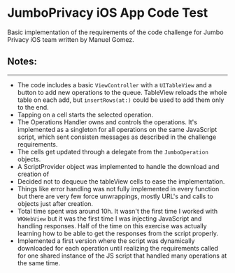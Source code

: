 # JumboPrivacy iOS App Code Test

Basic implementation of the requirements of the code challenge for Jumbo Privacy iOS team written by Manuel Gomez.

## Notes:
---
* The code includes a basic `ViewController` with a `UITableView` and a button to add new operations to the queue. TableView reloads the whole table on each add, but `insertRows(at:)` could be used to add them only to the end.
* Tapping on a cell starts the selected operation.
* The Operations Handler owns and controls the operations. It's implemented as a singleton for all operations on the same JavaScript script, which sent consisten messages as described in the challenge requirements.
* The cells get updated through a delegate from the `JumboOperation` objects.
* A ScriptProvider object was implemented to handle the download and creation of 
* Decided not to dequeue the tableView cells to ease the implementation.
* Things like error handling was not fully implemented in every function but there are very few force unwrappings, mostly URL's and calls to objects just after creation.
* Total time spent was around 10h. It wasn't the first time I worked with `WKWebView` but it was the first time I was injecting JavaScript and handling responses. Half of the time on this exercise was actually learning how to be able to get the responses from the script properly.
* Implemented a first version where the script was dynamically downloaded for each operation until realizing the requirements called for one shared instance of the JS script that handled many operations at the same time.